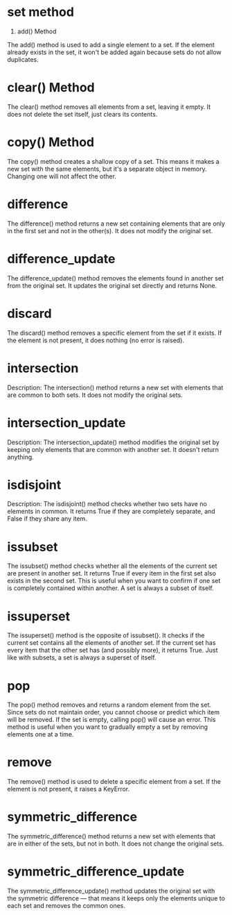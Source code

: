 # set method
1. add() Method

The add() method is used to add a single element to a set. If the element already exists in the set, it won't be added again because sets do not allow duplicates.



# clear() Method

The clear() method removes all elements from a set, leaving it empty. It does not delete the set itself, just clears its contents.

# copy() Method

The copy() method creates a shallow copy of a set. This means it makes a new set with the same elements, but it's a separate object in memory. Changing one will not affect the other.



# difference
The difference() method returns a new set containing elements that are only in the first set and not in the other(s). It does not modify the original set.

# difference_update
The difference_update() method removes the elements found in another set from the original set. It updates the original set directly and returns None.

 # discard

The discard() method removes a specific element from the set if it exists. If the element is not present, it does nothing (no error is raised).



# intersection
Description:
The intersection() method returns a new set with elements that are common to both sets. It does not modify the original sets.




# intersection_update
Description:
The intersection_update() method modifies the original set by keeping only elements that are common with another set. It doesn't return anything.


# isdisjoint
Description:
The isdisjoint() method checks whether two sets have no elements in common. It returns True if they are completely separate, and False if they share any item.

# issubset
The issubset() method checks whether all the elements of the current set are present in another set. It returns True if every item in the first set also exists in the second set. This is useful when you want to confirm if one set is completely contained within another. A set is always a subset of itself.

# issuperset
The issuperset() method is the opposite of issubset(). It checks if the current set contains all the elements of another set. If the current set has every item that the other set has (and possibly more), it returns True. Just like with subsets, a set is always a superset of itself.

# pop
The pop() method removes and returns a random element from the set. Since sets do not maintain order, you cannot choose or predict which item will be removed. If the set is empty, calling pop() will cause an error. This method is useful when you want to gradually empty a set by removing elements one at a time.


# remove
The remove() method is used to delete a specific element from a set. If the element is not present, it raises a KeyError.


#  symmetric_difference

The symmetric_difference() method returns a new set with elements that are in either of the sets, but not in both. It does not change the original sets.

#  symmetric_difference_update

The symmetric_difference_update() method updates the original set with the symmetric difference — that means it keeps only the elements unique to each set and removes the common ones.